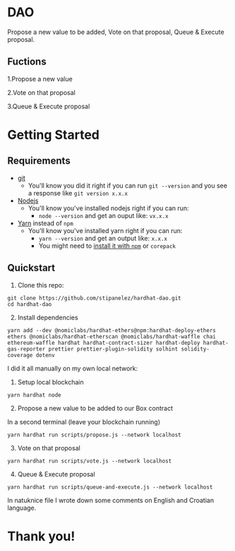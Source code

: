 # DAO

Propose a new value to be added, Vote on that proposal, Queue & Execute proposal.

## Fuctions

1.Propose a new value

2.Vote on that proposal

3.Queue & Execute proposal


# Getting Started

## Requirements

-   [git](https://git-scm.com/book/en/v2/Getting-Started-Installing-Git)
    -   You'll know you did it right if you can run `git --version` and you see a response like `git version x.x.x`
-   [Nodejs](https://nodejs.org/en/)
    -   You'll know you've installed nodejs right if you can run:
        -   `node --version` and get an ouput like: `vx.x.x`
-   [Yarn](https://yarnpkg.com/getting-started/install) instead of `npm`
    -   You'll know you've installed yarn right if you can run:
        -   `yarn --version` and get an output like: `x.x.x`
        -   You might need to [install it with `npm`](https://classic.yarnpkg.com/lang/en/docs/install/) or `corepack`

## Quickstart


1. Clone this repo:
```
git clone https://github.com/stipanelez/hardhat-dao.git
cd hardhat-dao
```
2. Install dependencies
```
yarn add --dev @nomiclabs/hardhat-ethers@npm:hardhat-deploy-ethers ethers @nomiclabs/hardhat-etherscan @nomiclabs/hardhat-waffle chai ethereum-waffle hardhat hardhat-contract-sizer hardhat-deploy hardhat-gas-reporter prettier prettier-plugin-solidity solhint solidity-coverage dotenv
```


I did it all manually on my own local network:


1. Setup local blockchain 
```
yarn hardhat node
```

2. Propose a new value to be added to our Box contract

In a second terminal (leave your blockchain running)
```
yarn hardhat run scripts/propose.js --network localhost
```

3. Vote on that proposal

```
yarn hardhat run scripts/vote.js --network localhost
```

4. Queue & Execute proposal

```
yarn hardhat run scripts/queue-and-execute.js --network localhost
```


In natuknice file I wrote down some comments on English and Croatian language.

# Thank you!